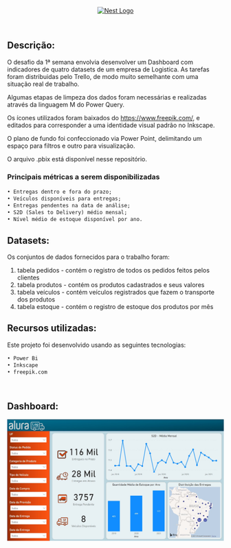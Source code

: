 <p align="center">
  <a href="https://powerbi.microsoft.com/pt-br/" target="blank"><img src="https://ideias.avancadas.info/images/power-bi.png" width="320" alt="Nest Logo" /></a>
</p>
<p align="left">
<a href="https://powerbi.microsoft.com/pt-br/downloads/" target="blank"><img alt="" src="https://img.shields.io/gem/u/12?label=Power%20BI&logo=Power%20BI&style=plastic" /></a>
</p>

## Descrição:

O desafio da 1ª semana envolvia desenvolver um Dashboard com indicadores de quatro datasets de um empresa de Logistica. As tarefas foram distribuidas pelo Trello, de modo muito semelhante com uma situação real de trabalho.

Algumas etapas de limpeza dos dados foram necessárias e realizadas através da linguagem M do Power Query.

Os ícones utilizados foram baixados do https://www.freepik.com/, e editados para corresponder a uma identidade visual padrão no Inkscape.

O plano de fundo foi confeccionado via Power Point, delimitando um espaço para filtros e outro para visualização.

O arquivo .pbix está disponível nesse repositório.

 ### Principais métricas a serem disponibilizadas


    • Entregas dentro e fora do prazo;
    • Veículos disponíveis para entregas;
    • Entregas pendentes na data de análise;
    • S2D (Sales to Delivery) médio mensal;    
    • Nível médio de estoque disponível por ano.
    
   
## Datasets:    

Os conjuntos de dados fornecidos para o trabalho foram:

1. tabela pedidos - contém o registro de todos os pedidos feitos pelos clientes
2. tabela produtos - contém os produtos cadastrados e seus valores
3. tabela veículos - contém veículos registrados que fazem o transporte dos produtos
4. tabela estoque - contém o registro de estoque dos produtos por mês

## Recursos utilizadas:

Este projeto foi desenvolvido usando as seguintes tecnologias:
    
    • Power Bi
    • Inkscape
    • freepik.com
  
<p align="left"> 
<a href="https://github.com/imersao-alura/aluraflix/blob/master/LICENSE " target="_blank"><img src="https://img.shields.io/badge/licence-MIT-blue.svg" alt="" /></a> 
</p>

## Dashboard:

<p align="left"> 
<a href="https://github.com/DaccioZilla/AluraChallengeBI/blob/main/AluraLog/Resultado%20AluraLog.jpg" target="_blank"><img src="https://github.com/DaccioZilla/AluraChallengeBI/blob/main/AluraLog/Resultado%20AluraLog.jpg" alt="" /></a> 
</p>
